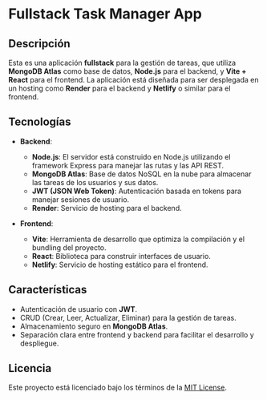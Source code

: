 # Fullstack Task Manager App

## Descripción

Esta es una aplicación **fullstack** para la gestión de tareas, que utiliza **MongoDB Atlas** como base de datos, **Node.js** para el backend, y **Vite + React** para el frontend. La aplicación está diseñada para ser desplegada en un hosting como **Render** para el backend y **Netlify** o similar para el frontend.

## Tecnologías

- **Backend**:

  - **Node.js**: El servidor está construido en Node.js utilizando el framework Express para manejar las rutas y las API REST.
  - **MongoDB Atlas**: Base de datos NoSQL en la nube para almacenar las tareas de los usuarios y sus datos.
  - **JWT (JSON Web Token)**: Autenticación basada en tokens para manejar sesiones de usuario.
  - **Render**: Servicio de hosting para el backend.

- **Frontend**:
  - **Vite**: Herramienta de desarrollo que optimiza la compilación y el bundling del proyecto.
  - **React**: Biblioteca para construir interfaces de usuario.
  - **Netlify**: Servicio de hosting estático para el frontend.

## Características

- Autenticación de usuario con **JWT**.
- CRUD (Crear, Leer, Actualizar, Eliminar) para la gestión de tareas.
- Almacenamiento seguro en **MongoDB Atlas**.
- Separación clara entre frontend y backend para facilitar el desarrollo y despliegue.

## Licencia

Este proyecto está licenciado bajo los términos de la [MIT License](LICENSE).
